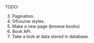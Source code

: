 TODO: 

<!-- 1. Update image sepratly from athor input forms athorwise it does nog work...  -->
<!-- 2. Set default picture if no files are uploaded -->
3. Pagination. 
4. Ofcourse styles. 
5. Make a new page (browse books)
6. Book API. 
7. Take a look at data stored in database. 